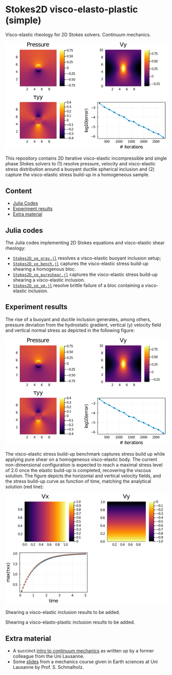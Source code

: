 # Stokes2D visco-elasto-plastic (simple)
Visco-elastic rheology for 2D Stokes solvers. Continuum mechanics.

![](docs/output_ve.png)

This repository contains 2D iterative visco-elastic incompressible and single phase Stokes solvers to (1) resolve pressure, velocity and visco-elastic stress distribution around a buoyant ductile spherical inclusion and (2) capture the visco-elastic stress build-up in a homogeneous sample.

## Content
* [Julia Codes](#julia-codes)
* [Experiment results](#experiment-results)
* [Extra material](#extra-material)

## Julia codes
The Julia codes implementing 2D Stokes equations and visco-elastic shear rheology:
- [`Stokes2D_ve_grav.jl`](Stokes2D_ve_grav.jl) resolves a visco-elastic buoyant inclusion setup;
- [`Stokes2D_ve_bench.jl`](Stokes2D_ve_bench.jl) captures the visco-elastic stress build-up shearing a homogenous bloc.
- [`Stokes2D_ve_pureshear.jl`](Stokes2D_ve_pureshear.jl) captures the visco-elastic stress build-up shearing a visco-elastic inclusion.
- [`Stokes2D_ve_vm.jl`](Stokes2D_ve_vm.jl) resolve brittle failure of a bloc containing a visco-elastic inclusion.

## Experiment results
The rise of a buoyant and ductile inclusion generates, among others, pressure deviation from the hydrostatic gradient, vertical (y) velocity field and vertical normal stress as depicted in the following figure:

![](docs/output_ve.png)

The visco-elastic stress build-up benchmark captures stress build up while applying pure shear on a homogeneous visco-elastic body. The current non-dimensional configuration is expected to reach a maximal stress level of 2.0 once the elastic build-up is completed, recovering the viscous solution. The figure depicts the horizontal and vertical velocity fields, and the stress build-up curve as function of time, matching the analytical solution (red line):

![](docs/output_ve_bench.png)

Shearing a visco-elastic inclusion results to be added.

Shearing a visco-elasto-plastic inclusion results to be added.

## Extra material
- A succinct [intro to continuum mechanics](docs/intro_continuum_mechanics.pdf) as written up by a former colleague from the Uni Lausanne.
- Some [slides](docs/visco-elast_schmalholz_unil.pdf) from a mechanics course given in Earth sciences at Uni Lausanne by Prof. S. Schmalholz.
